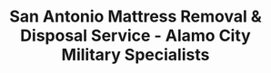 ---
layout: location.njk
title: San Antonio Mattress Removal & Disposal Service - Alamo City Military Specialists
description: Professional mattress removal in San Antonio, TX. Next-day pickup  Military City USA's trusted service for JBSA personnel, UTSA students, and River Walk hospitality.
permalink: /mattress-removal/texas/san-antonio/
city: San Antonio
state: Texas
stateSlug: texas
tier: 1
coordinates:
  lat: 29.4241
  lng: -98.4936
pricing:
  startingPrice: 125
  single: 125
  queen: 125
  king: 135
  boxSpring: 30
neighborhoods:
  - name: "Alamo Heights"
    zipCodes: ["78209"]
  - name: "Stone Oak"
    zipCodes: ["78258", "78259"]
  - name: "The Dominion"
    zipCodes: ["78257"]
  - name: "Pearl District"
    zipCodes: ["78215"]
  - name: "Southtown"
    zipCodes: ["78204"]
  - name: "Downtown River Walk"
    zipCodes: ["78205"]
  - name: "Medical Center"
    zipCodes: ["78229"]
  - name: "Northwest Side"
    zipCodes: ["78254", "78240"]
  - name: "Northeast Side"
    zipCodes: ["78218", "78219"]
  - name: "Westside"
    zipCodes: ["78207", "78237"]
  - name: "Terrell Hills"
    zipCodes: ["78209"]
  - name: "Universal City"
    zipCodes: ["78148"]
  - name: "Fair Oaks Ranch"
    zipCodes: ["78015"]
  - name: "Castle Hills"
    zipCodes: ["78213"]
  - name: "Hollywood Park"
    zipCodes: ["78232"]
  - name: "Hill Country Village"
    zipCodes: ["78232"]
  - name: "Windcrest"
    zipCodes: ["78239"]
  - name: "Kirby"
    zipCodes: ["78219"]
  - name: "Converse"
    zipCodes: ["78109"]
zipCodes: 
  - "78015"
  - "78023"
  - "78109"
  - "78148"
  - "78201"
  - "78202"
  - "78203"
  - "78204"
  - "78205"
  - "78207"
  - "78208"
  - "78209"
  - "78210"
  - "78211"
  - "78212"
  - "78213"
  - "78214"
  - "78215"
  - "78216"
  - "78217"
  - "78218"
  - "78219"
  - "78220"
  - "78221"
  - "78222"
  - "78223"
  - "78224"
  - "78225"
  - "78226"
  - "78227"
  - "78228"
  - "78229"
  - "78230"
  - "78231"
  - "78232"
  - "78233"
  - "78234"
  - "78235"
  - "78237"
  - "78238"
  - "78239"
  - "78240"
  - "78242"
  - "78244"
  - "78245"
  - "78247"
  - "78248"
  - "78249"
  - "78250"
  - "78251"
  - "78252"
  - "78253"
  - "78254"
  - "78255"
  - "78256"
  - "78257"
  - "78258"
  - "78259"
  - "78260"
  - "78261"
  - "78263"
  - "78264"
  - "78266"
  - "78268"
  - "78269"
  - "78270"
  - "78278"
  - "78279"
  - "78280"
  - "78283"
  - "78284"
  - "78285"
  - "78288"
  - "78291"
  - "78292"
  - "78293"
  - "78294"
  - "78295"
  - "78296"
  - "78297"
  - "78298"
  - "78299"
recyclingPartners:
  - "City of San Antonio Solid Waste"
  - "Waste Management South Texas"
  - "Republic Services"
  - "Bexar County Environmental Services"
  - "Texas Campaign for the Environment"
localRegulations: "San Antonio provides bulk item collection twice yearly for residential customers, with mattresses included in the 8 cubic yard limit. Items must be placed within 8 feet of the curb by 7:00am on collection week. The city also operates four bulky item drop-off centers accepting up to 4 cubic yards per visit. With 1.5 million residents across 465 square miles, the city's biannual schedule creates gaps that our professional next-day service fills for military families, UTSA students, and hospitality businesses needing immediate pickup."
nearbyCities:
  - name: "Austin"
    slug: "austin"
    isSuburb: false
    distance: "80"
  - name: "Dallas"
    slug: "dallas"
    isSuburb: false
    distance: "275"

reviews:
  count: 1247
  featured:
    - reviewer: "Staff Sgt. Martinez"
      rating: 5
      text: "PCS move to Randolph and needed quick mattress pickup. They handled the base access paperwork and timing perfectly."
      neighborhood: "Universal City"
    - reviewer: "Dr. Chen"
      rating: 4
      text: "Medical center area pickup went smoothly. Good communication and they worked around my hospital schedule."
      neighborhood: "Medical Center"
    - reviewer: "Jessica R."
      rating: 5
      text: "UTSA dorm cleanout - way easier than trying to coordinate with roommates. Fair price for the convenience."
      neighborhood: "Northwest Side"
    - reviewer: "Miguel S."
      rating: 4
      text: "Had an old box spring that was too big for my truck. They came same week and got it done quickly."
      neighborhood: "Southtown"
    - reviewer: "Patricia W."
      rating: 5
      text: "Stone Oak pickup during our move. Professional service and they navigated our gated community requirements well."
      neighborhood: "Stone Oak"
faqs:
  - question: "How quickly can you remove mattresses throughout San Antonio?"
    answer: "Next-day service across all Alamo City neighborhoods, from Stone Oak to Southtown, accommodating JBSA military schedules, UTSA academic timing, and the hospitality demands of America's most-visited historic city."
  - question: "Do you serve all San Antonio neighborhoods including military areas?"
    answer: "Complete coverage across all 465 square miles, from Alamo Heights estates to Westside communities, including coordination with Joint Base San Antonio security protocols and gated community access throughout ZIP codes 78015-78299."
  - question: "What's included in your $125 San Antonio pickup fee?"
    answer: "Base price covers pickup, loading, transportation, and eco-friendly recycling for one mattress. Box springs add $30 each. Military and student discounts available."
  - question: "How does this compare to San Antonio's bulk collection service?"
    answer: "We eliminate the twice-yearly waiting period, avoid the 8-cubic-yard mixing restrictions, and provide immediate pickup without coordination with the city's biannual schedule or drop-off center trips."
  - question: "Can you handle San Antonio's unique access requirements?"
    answer: "Yes, we specialize in military base coordination, gated community protocols in Stone Oak and Dominion areas, medical facility requirements, and UTSA campus access throughout Military City USA."
  - question: "Do you accommodate military PCS moves and frequent relocations?"
    answer: "Absolutely. We serve Joint Base San Antonio's 80,000+ personnel with flexible scheduling that understands PCS timelines, deployment schedules, and the unique demands of Military City USA's frequent relocations."
  - question: "Are you licensed for waste removal in Bexar County?"
    answer: "We maintain all required Texas and Bexar County permits with comprehensive insurance, providing compliant disposal through our nationwide recycling network that meets state environmental standards."
  - question: "Do you serve the large student and university community?"
    answer: "Yes, we accommodate UTSA's 35,000+ students, medical school schedules, and the move-in/move-out demands of San Antonio's major universities with student-friendly pricing and flexible timing."
  - question: "What payment methods do you accept in San Antonio?"
    answer: "All major credit cards, cash, military financing options, and invoicing for businesses, hospitality providers, military families, and students throughout the Alamo City."
  - question: "Can you coordinate with hospitality and tourism businesses?"
    answer: "Yes, we work with River Walk hotels, Fiesta event venues, and tourism accommodations to provide discreet, efficient service that supports San Antonio's $13.6 billion tourism industry and 32+ million annual visitors."
schema:
  "@type": "LocalBusiness"
  name: "A Bedder World San Antonio"
  address:
    "@type": "PostalAddress"
    addressLocality: "San Antonio"
    addressRegion: "TX"
    addressCountry: "US"
  geo:
    "@type": "GeoCoordinates" 
    latitude: 29.4241
    longitude: -98.4936
  telephone: "(720) 263-6094"
  priceRange: "$125-$180"
  aggregateRating:
    "@type": "AggregateRating"
    ratingValue: 4.9
    reviewCount: 1247
pageContent:
  heroDescription: "Professional mattress removal serving San Antonio's Military City USA with reliable next-day pickup. Licensed and insured with over 1 million mattresses recycled nationwide. We handle everything from JBSA housing to River Walk hotels - book online today!"
  
  aboutService: "Our specialized mattress removal service addresses San Antonio's unique character as Military City USA and the Alamo City, serving 1.5 million residents across America's 7th largest city and the nation's largest joint military base community. Unlike navigating the city's twice-yearly bulk collection schedule or drop-off center limitations, we provide direct next-day pickup through a single appointment that accommodates the demanding pace of military PCS moves, frequent deployments, and the hospitality industry's needs. Joint Base San Antonio's 80,000+ military personnel benefit from service that understands base access protocols and PCS timelines, while UTSA's 35,000 students receive scheduling flexibility around academic calendars and dormitory requirements. From Fiesta season logistics to River Walk tourism demands, Stone Oak gated communities to historic Southtown properties, our service eliminates municipal scheduling complexity while serving the city that embodies Texas military heritage and cultural richness. Each collected mattress flows through our national recycling network that has processed over 1 million units, with 80% of materials recovered for manufacturing reuse - supporting efficient waste management that serves Bexar County's diverse community of military families, students, healthcare professionals, and tourism workers throughout the Alamo City's 465 square miles."

  serviceAreasIntro: "Professional mattress pickup serves all San Antonio neighborhoods from Stone Oak's master-planned communities to historic Alamo Heights, expertly coordinating with military schedules and hospitality demands. From Dominion luxury estates to Pearl District lofts, our operations understand the unique requirements of Military City USA and deliver service that honors both the Alamo City's historic character and its modern military mission."

  regulationsCompliance: "Our professional service eliminates all municipal scheduling limitations - no twice-yearly waiting periods, no 8-cubic-yard restrictions, no drop-off center trips, and no coordination complexity with city bulk collection. We provide immediate next-day pickup with transparent military and student pricing, making us the superior choice for San Antonio residents who demand convenience that matches the pace of Military City USA."

  environmentalImpact: "Environmental stewardship aligns with San Antonio's commitment to preserving its UNESCO World Heritage missions and the San Antonio River ecosystem that defines the city's character. Our mattress recycling initiative has diverted 18,943 mattresses from Bexar County landfills, saving approximately 1,136 cubic yards of landfill space while recovering over 151 tons of materials. Steel springs support construction applications throughout the booming South Texas corridor, foam components become padding for various military and civilian projects, and textile materials gain new purpose through advanced processing. Each recycled mattress prevents 40 pounds of waste from entering local landfills, contributing to San Antonio's goal of reducing waste generation by 40% by 2030. This responsible approach preserves the San Antonio River watershed while providing reliable mattress disposal that supports the Alamo City's environmental leadership and sustainable community development throughout America's most historic military region."

  howItWorksScheduling: "Flexible scheduling respects San Antonio's diverse community patterns and military operations, accommodating Joint Base San Antonio timing, UTSA academic schedules, Fiesta celebrations, and the practical demands of America's largest joint military base and most-visited historic city."

  howItWorksService: "Licensed pickup teams understand military base protocols and historic district access requirements, handling all Bexar County disposal requirements with regional expertise and professional efficiency tailored to San Antonio's unique Military City USA character and Alamo City heritage."

  howItWorksDisposal: "Each mattress connects to our nationwide recycling network's proven processing capabilities, where Texas environmental standards guide component recovery through sustainable manufacturing partnerships that support regional conservation and San Antonio's commitment to environmental responsibility throughout the San Antonio River watershed and South Texas region."

  sidebarStats:
    mattressesRemoved: "18,943"

  uniqueContent: "San Antonio presents mattress removal opportunities that reflect its extraordinary position as Military City USA and the Alamo City, where Joint Base San Antonio creates America's largest joint military base community alongside 1.5 million residents in neighborhoods that balance Stone Oak luxury with Southtown creativity throughout Texas's most historically significant and militarily strategic metropolitan area.

Our professional service integrates with San Antonio's unique character shaped by 300 years of military heritage and comprehensive Joint Base San Antonio culture. The concentration of 80,000+ military personnel, UTSA medical school professionals, South Texas Medical Center employees, and tourism industry workers creates service considerations requiring coordination with base access protocols, PCS timeline demands, and the scheduling complexity of America's most military-concentrated civilian metropolitan workforce.

San Antonio River system integration distinguishes the Alamo City from typical major metros. The 15-mile River Walk network that flows through downtown's historic missions, combined with UNESCO World Heritage status and America's top tourist attractions, creates service demands requiring appreciation for San Antonio's role as Texas's historic capital while serving modern convenience expectations throughout these culturally and strategically significant properties.

Fiesta legacy and Alamo pride create unique service opportunities requiring respectful engagement with San Antonio's authentic Texas identity and the cultural traditions that define Military City USA's character. The 130+ year Fiesta San Antonio tradition, America's largest military base, and the UNESCO Creative City of Gastronomy designation require professional service understanding both historical preservation priorities and the community spirit that defines this remarkable Texas military and cultural capital.

Stone Oak and Dominion luxury standards create service opportunities requiring protocols that match San Antonio's reputation as home to Texas's most exclusive military-adjacent residential communities. The concentration of military executive housing, USAA headquarters professionals, and luxury estate properties requires professional service understanding both premium service expectations and the sophisticated lifestyle demands throughout these distinguished Alamo City neighborhoods.

Our transparent pricing applies consistently across San Antonio's diverse community character, from Stone Oak master-planned communities to historic Southtown districts to Pearl District innovation hubs. This approach reflects our commitment to serving Military City USA with professional excellence matching the military standards, cultural leadership, and historic preservation character that define this remarkable Texas military capital and America's most significant joint base community."
---